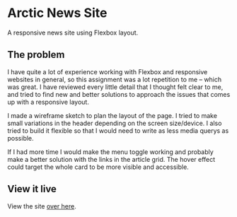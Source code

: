 # Arctic News Site

A responsive news site using Flexbox layout.

## The problem

I have quite a lot of experience working with Flexbox and responsive websites in general, so this assignment was a lot repetition to me – which was great. I have reviewed every little detail that I thought felt clear to me, and tried to find new and better solutions to approach the issues that comes up with a responsive layout.

I made a wireframe sketch to plan the layout of the page. I tried to make small variations in the header depending on the screen size/device. I also tried to build it flexible so that I would need to write as less media querys as possible.

If I had more time I would make the menu toggle working and probably make a better solution with the links in the article grid. The hover effect could target the whole card to be more visible and accessible.

## View it live
View the site [over here](https://vibrant-goldstine-d37706.netlify.com/).

